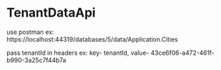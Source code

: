# TenantDataApi

use postman
ex: https://localhost:44319/databases/5/data/Application.Cities

pass tenantId in headers
ex: key- tenantId, value- 43ce6f06-a472-461f-b990-3a25c7f44b7a
